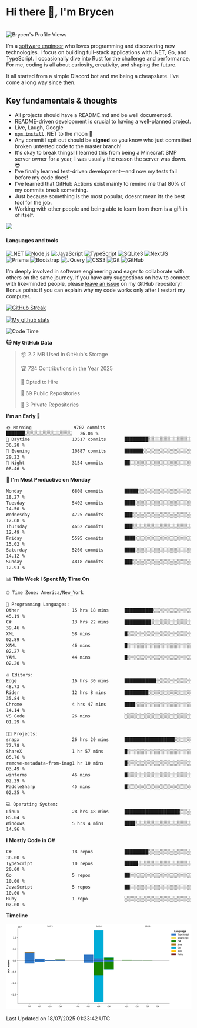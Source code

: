 # Hi there 👋, I'm Brycen

<br>
<img src="https://komarev.com/ghpvc/?username=BrycensRanch" alt="Brycen's Profile Views" />

I’m a [software engineer](https://en.wikipedia.org/wiki/Software_engineering) who loves programming and discovering new technologies. I focus on building full-stack applications with .NET, Go, and TypeScript. I occasionally dive into Rust for the challenge and performance. For me, coding is all about curiosity, creativity, and shaping the future.

It all started from a simple Discord bot and me being a cheapskate. I've come a long way since then.

## Key fundamentals & thoughts

- All projects should have a README.md and be well documented.
- README-driven development is crucial to having a well-planned project.
- Live, Laugh, Google
- ~~`npm install`~~ .NET to the moon 🚀
- Any commit I spit out should be **signed** so you know who just committed broken untested code to the master branch!
- It's okay to break things! I learned this from being a Minecraft SMP server owner for a year, I was usually the reason the server was down. 😎
- I've finally learned test-driven development—and now my tests fail before my code does!
- I've learned that GitHub Actions exist mainly to remind me that 80% of my commits break something.
- Just because something is the most popular, doesnt mean its the best tool for the job.
- Working with other people and being able to learn from them is a gift in of itself.

<img src="https://res.cloudinary.com/practicaldev/image/fetch/s--OoBLh7-Q--/c_limit%2Cf_auto%2Cfl_progressive%2Cq_auto%2Cw_880/https://cdn-images-1.medium.com/max/1614/1%2A8BlqJ8lNVZzuRjAg1mZ50w.png" height="400"/>

<h4>Languages and tools</h4>
<p>
  <img src="https://img.shields.io/badge/.NET-%23512BD4.svg?&style=for-the-badge&logo=dotnet&logoColor=white" alt=".NET" />
  <img src="https://img.shields.io/badge/node.js%20-%2343853D.svg?&style=for-the-badge&logo=node.js&logoColor=white" alt="Node.js" />
  <img src="https://img.shields.io/badge/javascript%20-%23323330.svg?&style=for-the-badge&logo=javascript&logoColor=%23F7DF1E" alt="JavaScript" />
  <img src="https://img.shields.io/badge/typescript%20-%23323330.svg?&style=for-the-badge&logo=typescript&logoColor=#3467eb" alt="TypeScript" />
  <img src="https://img.shields.io/badge/sqlite3%20-%23323330.svg?&style=for-the-badge&logo=sqlite&logoColor=#3467eb" alt="SQLite3" />
  <img src="https://img.shields.io/badge/Next.JS%20-%23323330.svg?&style=for-the-badge&logo=next.js&logoColor=#3467eb" alt="NextJS" />
  <img src="https://img.shields.io/badge/Prisma%20-%23323330.svg?&style=for-the-badge&logo=prisma&logoColor=#3467eb" alt="Prisma" />
  <img src="https://img.shields.io/badge/bootstrap%20-%23323330.svg?&style=for-the-badge&logo=bootstrap" alt="Bootstrap" />
  <img src="https://img.shields.io/badge/jquery%20-%23323330.svg?&style=for-the-badge&logo=jquery" alt="JQuery" />
  <img src="https://img.shields.io/badge/css3%20-%23323330.svg?&style=for-the-badge&logo=css3" alt="CSS3" />
  <img src="https://img.shields.io/badge/git%20-%23323330.svg?&style=for-the-badge&logo=git" alt="Git" />
  <img src="https://img.shields.io/badge/github%20-%23323330.svg?&style=for-the-badge&logo=github" alt="GitHub" />
</p>

I’m deeply involved in software engineering and eager to collaborate with others on the same journey. If you have any suggestions on how to connect with like-minded people, please [leave an issue](https://github.com/BrycensRanch/BrycensRanch/issues/new) on my GitHub repository! Bonus points if you can explain why my code works only after I restart my computer. 

<p><a href="https://git.io/streak-stats"><img src=https://github-readme-streak-stats-eight.vercel.app?user=BrycensRanch&amp;theme=dark&amp;hide_border=true&fire=EB5454&amp;ring=0CEB19" alt="GitHub Streak"></a></p>

<a href="https://github.com/anuraghazra/github-readme-stats">
  <img align="center" src="https://github-readme-stats.anuraghazra1.vercel.app/api?username=BrycensRanch&show_icons=true&line_height=27&include_all_commits=true" alt="My github stats" />
</a>

<!--START_SECTION:waka-->
![Code Time](http://img.shields.io/badge/Code%20Time-2%2C399%20hrs%207%20mins-blue)

**🐱 My GitHub Data** 

> 📦 2.2 MB Used in GitHub's Storage 
 > 
> 🏆 724 Contributions in the Year 2025
 > 
> 💼 Opted to Hire
 > 
> 📜 69 Public Repositories 
 > 
> 🔑 3 Private Repositories 
 > 
**I'm an Early 🐤** 

```text
🌞 Morning                9702 commits        ███████░░░░░░░░░░░░░░░░░░   26.04 % 
🌆 Daytime                13517 commits       █████████░░░░░░░░░░░░░░░░   36.28 % 
🌃 Evening                10887 commits       ███████░░░░░░░░░░░░░░░░░░   29.22 % 
🌙 Night                  3154 commits        ██░░░░░░░░░░░░░░░░░░░░░░░   08.46 % 
```
📅 **I'm Most Productive on Monday** 

```text
Monday                   6808 commits        █████░░░░░░░░░░░░░░░░░░░░   18.27 % 
Tuesday                  5402 commits        ████░░░░░░░░░░░░░░░░░░░░░   14.50 % 
Wednesday                4725 commits        ███░░░░░░░░░░░░░░░░░░░░░░   12.68 % 
Thursday                 4652 commits        ███░░░░░░░░░░░░░░░░░░░░░░   12.49 % 
Friday                   5595 commits        ████░░░░░░░░░░░░░░░░░░░░░   15.02 % 
Saturday                 5260 commits        ████░░░░░░░░░░░░░░░░░░░░░   14.12 % 
Sunday                   4818 commits        ███░░░░░░░░░░░░░░░░░░░░░░   12.93 % 
```


📊 **This Week I Spent My Time On** 

```text
🕑︎ Time Zone: America/New_York

💬 Programming Languages: 
Other                    15 hrs 18 mins      ███████████░░░░░░░░░░░░░░   45.19 % 
C#                       13 hrs 22 mins      ██████████░░░░░░░░░░░░░░░   39.46 % 
XML                      58 mins             █░░░░░░░░░░░░░░░░░░░░░░░░   02.89 % 
XAML                     46 mins             █░░░░░░░░░░░░░░░░░░░░░░░░   02.27 % 
YAML                     44 mins             █░░░░░░░░░░░░░░░░░░░░░░░░   02.20 % 

🔥 Editors: 
Edge                     16 hrs 30 mins      ████████████░░░░░░░░░░░░░   48.73 % 
Rider                    12 hrs 8 mins       █████████░░░░░░░░░░░░░░░░   35.84 % 
Chrome                   4 hrs 47 mins       ████░░░░░░░░░░░░░░░░░░░░░   14.14 % 
VS Code                  26 mins             ░░░░░░░░░░░░░░░░░░░░░░░░░   01.29 % 

🐱‍💻 Projects: 
snapx                    26 hrs 20 mins      ███████████████████░░░░░░   77.78 % 
ShareX                   1 hr 57 mins        █░░░░░░░░░░░░░░░░░░░░░░░░   05.76 % 
remove-metadata-from-imag1 hr 10 mins        █░░░░░░░░░░░░░░░░░░░░░░░░   03.49 % 
winforms                 46 mins             █░░░░░░░░░░░░░░░░░░░░░░░░   02.29 % 
PaddleSharp              45 mins             █░░░░░░░░░░░░░░░░░░░░░░░░   02.25 % 

💻 Operating System: 
Linux                    28 hrs 48 mins      █████████████████████░░░░   85.04 % 
Windows                  5 hrs 4 mins        ████░░░░░░░░░░░░░░░░░░░░░   14.96 % 
```

**I Mostly Code in C#** 

```text
C#                       18 repos            █████████░░░░░░░░░░░░░░░░   36.00 % 
TypeScript               10 repos            █████░░░░░░░░░░░░░░░░░░░░   20.00 % 
Go                       5 repos             ██░░░░░░░░░░░░░░░░░░░░░░░   10.00 % 
JavaScript               5 repos             ██░░░░░░░░░░░░░░░░░░░░░░░   10.00 % 
Ruby                     1 repo              ░░░░░░░░░░░░░░░░░░░░░░░░░   02.00 % 
```



**Timeline**

![Lines of Code chart](https://raw.githubusercontent.com/BrycensRanch/BrycensRanch/main/assets/bar_graph.png)


 Last Updated on 18/07/2025 01:23:42 UTC
<!--END_SECTION:waka-->

<!--
**BrycensRanch/BrycensRanch** is a ✨ _special_ ✨ repository because its `README.md` (this file) appears on your GitHub profile.

Here are some ideas to get you started:

- 🔭 I’m currently working on ...
- 🌱 I’m currently learning ...
- 👯 I’m looking to collaborate on ...
- 🤔 I’m looking for help with ...
- 💬 Ask me about ...
- 📫 How to reach me: ...
- 😄 Pronouns: ...
- ⚡ Fun fact: ...
-->
